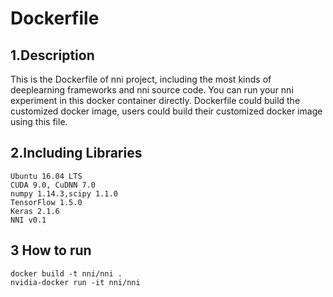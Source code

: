 Dockerfile
===
## 1.Description  
This is the Dockerfile of nni project, including the most kinds of deeplearning frameworks and nni source code.  You can run your nni experiment in this docker container directly.
Dockerfile could build the customized docker image, users could build their customized docker image using this file.
## 2.Including Libraries  

```
Ubuntu 16.04 LTS
CUDA 9.0, CuDNN 7.0
numpy 1.14.3,scipy 1.1.0
TensorFlow 1.5.0
Keras 2.1.6
NNI v0.1
```

## 3 How to run  
    
    docker build -t nni/nni .
    nvidia-docker run -it nni/nni